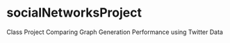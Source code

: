 socialNetworksProject
=====================

Class Project Comparing Graph Generation Performance using Twitter Data
